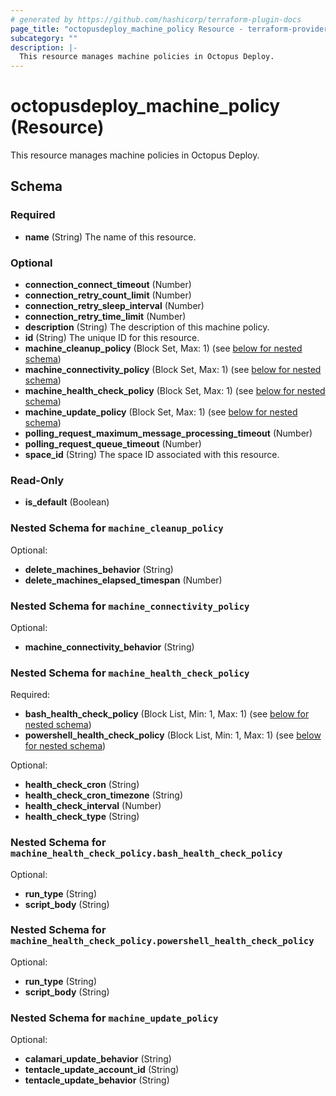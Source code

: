 ```yaml
---
# generated by https://github.com/hashicorp/terraform-plugin-docs
page_title: "octopusdeploy_machine_policy Resource - terraform-provider-octopusdeploy"
subcategory: ""
description: |-
  This resource manages machine policies in Octopus Deploy.
---
```


# octopusdeploy_machine_policy (Resource)

This resource manages machine policies in Octopus Deploy.



<!-- schema generated by tfplugindocs -->
## Schema

### Required

- **name** (String) The name of this resource.

### Optional

- **connection_connect_timeout** (Number)
- **connection_retry_count_limit** (Number)
- **connection_retry_sleep_interval** (Number)
- **connection_retry_time_limit** (Number)
- **description** (String) The description of this machine policy.
- **id** (String) The unique ID for this resource.
- **machine_cleanup_policy** (Block Set, Max: 1) (see [below for nested schema](#nestedblock--machine_cleanup_policy))
- **machine_connectivity_policy** (Block Set, Max: 1) (see [below for nested schema](#nestedblock--machine_connectivity_policy))
- **machine_health_check_policy** (Block Set, Max: 1) (see [below for nested schema](#nestedblock--machine_health_check_policy))
- **machine_update_policy** (Block Set, Max: 1) (see [below for nested schema](#nestedblock--machine_update_policy))
- **polling_request_maximum_message_processing_timeout** (Number)
- **polling_request_queue_timeout** (Number)
- **space_id** (String) The space ID associated with this resource.

### Read-Only

- **is_default** (Boolean)

<a id="nestedblock--machine_cleanup_policy"></a>
### Nested Schema for `machine_cleanup_policy`

Optional:

- **delete_machines_behavior** (String)
- **delete_machines_elapsed_timespan** (Number)


<a id="nestedblock--machine_connectivity_policy"></a>
### Nested Schema for `machine_connectivity_policy`

Optional:

- **machine_connectivity_behavior** (String)


<a id="nestedblock--machine_health_check_policy"></a>
### Nested Schema for `machine_health_check_policy`

Required:

- **bash_health_check_policy** (Block List, Min: 1, Max: 1) (see [below for nested schema](#nestedblock--machine_health_check_policy--bash_health_check_policy))
- **powershell_health_check_policy** (Block List, Min: 1, Max: 1) (see [below for nested schema](#nestedblock--machine_health_check_policy--powershell_health_check_policy))

Optional:

- **health_check_cron** (String)
- **health_check_cron_timezone** (String)
- **health_check_interval** (Number)
- **health_check_type** (String)

<a id="nestedblock--machine_health_check_policy--bash_health_check_policy"></a>
### Nested Schema for `machine_health_check_policy.bash_health_check_policy`

Optional:

- **run_type** (String)
- **script_body** (String)


<a id="nestedblock--machine_health_check_policy--powershell_health_check_policy"></a>
### Nested Schema for `machine_health_check_policy.powershell_health_check_policy`

Optional:

- **run_type** (String)
- **script_body** (String)



<a id="nestedblock--machine_update_policy"></a>
### Nested Schema for `machine_update_policy`

Optional:

- **calamari_update_behavior** (String)
- **tentacle_update_account_id** (String)
- **tentacle_update_behavior** (String)


